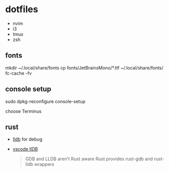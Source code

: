 # dotfiles

* nvim 
* i3
* tmux
* zsh


## fonts

mkdir ~/.local/share/fonts
cp fonts/JetBrainsMono/*.ttf ~/.local/share/fonts/ 
fc-cache -fv

## console setup


sudo dpkg-reconfigure console-setup

choose Terminus


## rust

* [lldb](https://lldb.llvm.org/) for debug
* [vscode llDB](https://marketplace.visualstudio.com/items?itemName=vadimcn.vscode-lldb) 

  >  GDB and LLDB aren't Rust aware
  >  Rust provides rust-gdb and rust-lldb wrappers

